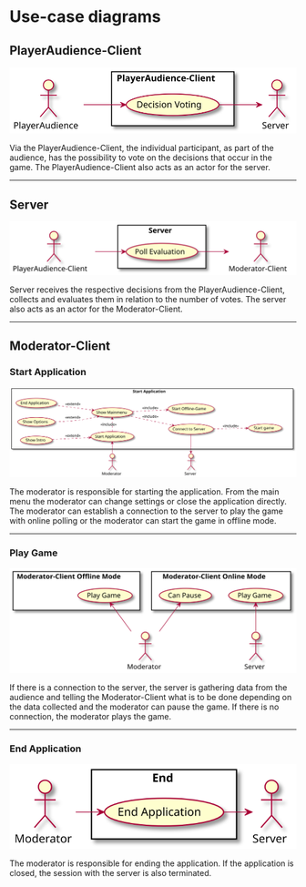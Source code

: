 # Use-case diagrams



## PlayerAudience-Client
![](diagrams/UseCase/PlayerAudience_Client.svg)

Via the PlayerAudience-Client, the individual participant, as part of the audience, has the possibility to vote on the decisions that occur in the game. 
The PlayerAudience-Client also acts as an actor for the server.
***

## Server
![](diagrams/UseCase/Server.svg)

Server receives the respective decisions from the PlayerAudience-Client, collects and evaluates them in relation to the number of votes.
The server also acts as an actor for the Moderator-Client.
***

## Moderator-Client

### Start Application
![](diagrams/UseCase/Moderator_Client_A.svg)

The moderator is responsible for starting the application. From the main menu the moderator can change settings or close the application directly. The moderator can establish a connection to the server to play the game with online polling or the moderator can start the game in offline mode.
***

### Play Game

![](diagrams/UseCase/Moderator_Client_B.svg)

If there is a connection to the server, the server is gathering data from the audience and telling the Moderator-Client what is to be done depending on the data collected and the moderator can pause the game. If there is no connection, the moderator plays the game.
***

### End Application

![](diagrams/UseCase/Moderator_Client_C.svg)

The moderator is responsible for ending the application. If the application is closed, the session with the server is also terminated.


